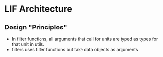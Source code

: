# LIF Architecture


## Design "Principles"


* In filter functions, all arguments that call for units are typed as types for that unit in utils.
* filters uses filter functions but take data objects as arguments